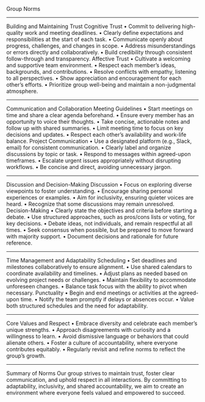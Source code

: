 Group Norms
________________________________________
Building and Maintaining Trust
Cognitive Trust
•	Commit to delivering high-quality work and meeting deadlines.
•	Clearly define expectations and responsibilities at the start of each task.
•	Communicate openly about progress, challenges, and changes in scope.
•	Address misunderstandings or errors directly and collaboratively.
•	Build credibility through consistent follow-through and transparency.
Affective Trust
•	Cultivate a welcoming and supportive team environment.
•	Respect each member’s ideas, backgrounds, and contributions.
•	Resolve conflicts with empathy, listening to all perspectives.
•	Show appreciation and encouragement for each other’s efforts.
•	Prioritize group well-being and maintain a non-judgmental atmosphere.
________________________________________
Communication and Collaboration
Meeting Guidelines
•	Start meetings on time and share a clear agenda beforehand.
•	Ensure every member has an opportunity to voice their thoughts.
•	Take concise, actionable notes and follow up with shared summaries.
•	Limit meeting time to focus on key decisions and updates.
•	Respect each other’s availability and work-life balance.
Project Communication
•	Use a designated platform (e.g., Slack, email) for consistent communication.
•	Clearly label and organize discussions by topic or task.
•	Respond to messages within agreed-upon timeframes.
•	Escalate urgent issues appropriately without disrupting workflows.
•	Be concise and direct, avoiding unnecessary jargon.
________________________________________
Discussion and Decision-Making
Discussion
•	Focus on exploring diverse viewpoints to foster understanding.
•	Encourage sharing personal experiences or examples.
•	Aim for inclusivity, ensuring quieter voices are heard.
•	Recognize that some discussions may remain unresolved.
Decision-Making
•	Clearly state the objectives and criteria before starting a debate.
•	Use structured approaches, such as pros/cons lists or voting, for key decisions.
•	Debate ideas, not individuals, and remain respectful at all times.
•	Seek consensus when possible, but be prepared to move forward with majority support.
•	Document decisions and rationale for future reference.
________________________________________
Time Management and Adaptability
Scheduling
•	Set deadlines and milestones collaboratively to ensure alignment.
•	Use shared calendars to coordinate availability and timelines.
•	Adjust plans as needed based on evolving project needs or challenges.
•	Maintain flexibility to accommodate unforeseen changes.
•	Balance task focus with the ability to pivot when necessary.
Punctuality
•	Begin and end meetings or activities at the agreed-upon time.
•	Notify the team promptly if delays or absences occur.
•	Value both structured schedules and the need for adaptability.
________________________________________
Core Values and Respect
•	Embrace diversity and celebrate each member’s unique strengths.
•	Approach disagreements with curiosity and a willingness to learn.
•	Avoid dismissive language or behaviors that could alienate others.
•	Foster a culture of accountability, where everyone contributes equitably.
•	Regularly revisit and refine norms to reflect the group’s growth.
________________________________________
Summary of Norms
Our group strives to maintain trust, foster clear communication, and uphold respect in all interactions. By committing to adaptability, inclusivity, and shared accountability, we aim to create an environment where everyone feels valued and empowered to succeed.

